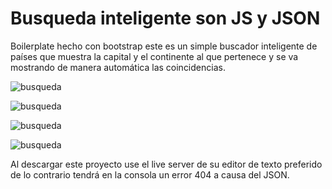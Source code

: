 # Busqueda inteligente son **JS y JSON**

Boilerplate hecho con bootstrap este es un simple buscador inteligente de países que muestra la capital y el continente al que pertenece y se va mostrando de manera automática las coincidencias.

![busqueda](https://eparrita.github.io/busqueda-inteligente/images/img-1.png "busqueda")

![busqueda](https://eparrita.github.io/busqueda-inteligente/images/img-2.png "busqueda")

![busqueda](https://eparrita.github.io/busqueda-inteligente/images/img-3.png "busqueda")

![busqueda](https://eparrita.github.io/busqueda-inteligente/images/img-4.png "busqueda")

Al descargar este proyecto use el live server de su editor de texto preferido de lo contrario tendrá en la consola un error 404 a causa del JSON.
